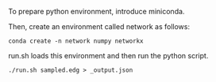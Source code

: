 To prepare python environment, introduce miniconda.

Then, create an environment called network as follows:

```
conda create -n network numpy networkx
```

run.sh loads this environment and then run the python script.

```
./run.sh sampled.edg > _output.json
```

